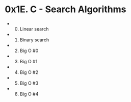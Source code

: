 # 0x1E. C - Search Algorithms

* 0. Linear search

* 1. Binary search

* 2. Big O #0

* 3. Big O #1

* 4. Big O #2

* 5. Big O #3 

* 6. Big O #4
